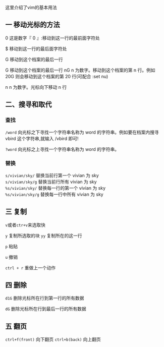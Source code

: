 这里介绍了vim的基本用法

## 一 移动光标的方法

0 这是数字『 0 』:移动到这一行的最前面字符处

$ 移动到这一行的最后面字符处

G 移动到这个档案的最后一行

G 移动到这个档案的最后一行
nG  n 为数字。移动到这个档案的第 n 行。例如 20G 则会移动到这个档案的第 20 行(可配合 :set nu)

n <Enter> n 为数字。光标向下移动 n 行

## 二、搜寻和取代

### 查找
`/word`  向光标之下寻找一个字符串名称为 word 的字符串。例如要在档案内搜寻 vbird 这个字符串,就输入 /vbird 即可! 

`?word` 向光标之上寻找一个字符串名称为 word 的字符串。

### 替换
`s/vivian/sky/` 替换当前行第一个 vivian 为 sky <br>
`s/vivian/sky/g` 替换当前行所有 vivian 为 sky <br>
`%s/vivian/sky/` 替换每一行的第一个 vivian 为 sky  <br>
`%s/vivian/sky/g` 替换每一行中所有 vivian 为 sky 

## 三 复制
`v`或者`ctr+v`来选取快

`y` 复制所选取的块
`yy` 复制所在的这一行

`p` 粘贴

`u` 撤销

`ctrl + r` 重做上一个动作

## 四 删除

`d1G` 删除光标所在行到第一行的所有数据

`dG` 删除光标所在行到最后一行的所有数据
## 五 翻页
`ctrl+f(front)` 向下翻页
`ctrl+b(back)` 向上翻页

